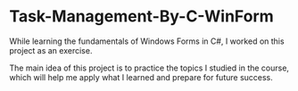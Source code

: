 # Task-Management-By-C-WinForm
While learning the fundamentals of Windows Forms in C#, I worked on this project as an exercise.

The main idea of this project is to practice the topics I studied in the course, which will help me apply what I learned and prepare for future success.
